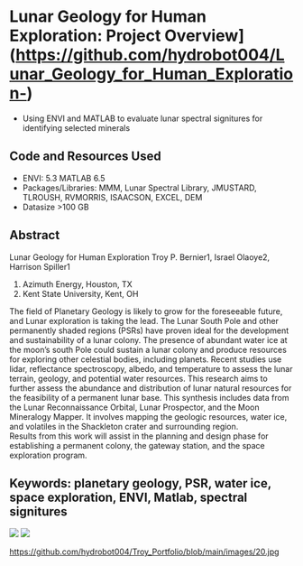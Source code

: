 # Lunar Geology for Human Exploration: Project Overview](https://github.com/hydrobot004/Lunar_Geology_for_Human_Exploration-)
* Using ENVI and MATLAB to evaluate lunar spectral signitures for identifying selected minerals

## Code and Resources Used
* ENVI: 5.3  MATLAB 6.5
* Packages/Libraries: MMM, Lunar Spectral Library, JMUSTARD, TLROUSH, RVMORRIS, ISAACSON, EXCEL, DEM
* Datasize >100 GB

## Abstract
Lunar Geology for Human Exploration
Troy P. Bernier1, Israel Olaoye2, Harrison Spiller1
1. Azimuth Energy, Houston, TX
2. Kent State University, Kent, OH

The field of Planetary Geology is likely to grow for the foreseeable future, and Lunar exploration is taking the lead. The Lunar South Pole and other permanently shaded regions (PSRs) have proven ideal for the development and sustainability of a lunar colony. The presence of abundant water ice at the moon’s south Pole could sustain a lunar colony and produce resources for exploring other celestial bodies, including planets. Recent studies use lidar, reflectance spectroscopy, albedo, and temperature to assess the lunar terrain, geology, and potential water resources. 
This research aims to further assess the abundance and distribution of lunar natural resources for the feasibility of a permanent lunar base. This synthesis includes data from the Lunar Reconnaissance Orbital, Lunar Prospector, and the Moon Mineralogy Mapper. It involves mapping the geologic resources, water ice, and volatiles in the Shackleton crater and surrounding region.    
Results from this work will assist in the planning and design phase for establishing a permanent colony, the gateway station, and the space exploration program.


## Keywords:  planetary geology, PSR, water ice, space exploration, ENVI, Matlab, spectral signitures
![](/images/20.jpg) ![](/images/21.jpg)

https://github.com/hydrobot004/Troy_Portfolio/blob/main/images/20.jpg

